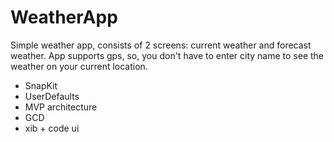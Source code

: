 # WeatherApp

Simple weather app, consists of 2 screens: current weather and forecast weather.
App supports gps, so, you don't have to enter city name to see the weather on your current location.

- SnapKit
- UserDefaults
- MVP architecture
- GCD
- xib + code ui
